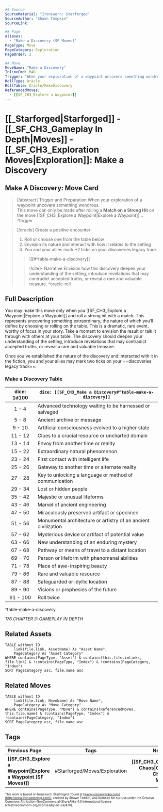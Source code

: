 ```yaml
---
## Source
SourceMaterial: "Ironsworn: Starforged"
SourceAuthor: "Shawn Tompkin"
SourceLink: 

## Page
aliases:
  - "Make a Discovery (SF Moves)"
PageType: Move
PageCategory: Exploration
PageOrder: 3

## Move
MoveName: "Make a Discovery"
InlineCmd: MAD
Trigger: "When your exploration of a waypoint uncovers something wondrous"
RollType: Oracle
RollTable: Oracle/MakeDiscovery
ReferencedMoves: 
  - [[SF_CH3_Explore a Waypoint]]
---
```

# [[_Starforged|Starforged]] - [[_SF_CH3_Gameplay In Depth|Moves]] - [[_SF_CH3_Exploration Moves|Exploration]]:  Make a Discovery
## Make A Discovery: Move Card
>[!abstract]  Trigger and Preparation
>When your exploration of a waypoint uncovers something wondrous.  
>This move can only be made after rolling a **Match on a Strong Hit** on the move [[SF_CH3_Explore a Waypoint|Explore a Waypoint]]... ^trigger

> [!oracle] Create a positive encounter
> 1. Roll or choose one from the table below
> 2. Envision its nature and interact with how it relates to the setting
> 3. You and your allies mark +2 ticks on your discoveries legacy track
> > ![[#^table-make-a-discovery]]
>
> >[!cite]- Narrative
> Envision how this discovery deepen your understanding of the setting, introduce revelations that may contradict accepted truths, or reveal a rare and valuable treasure. ^oracle-roll

## Full Description
You may make this move only when you [[SF_CH3_Explore a Waypoint|Explore a Waypoint]] and roll a strong hit with a match. This represents uncovering something extraordinary, the nature of which you’ll define by choosing or rolling on the table. This is a dramatic, rare event, worthy of focus in your story. Take a moment to envision the result or talk it through with others at your table. The discovery should deepen your understanding of the setting, introduce revelations that may contradict accepted truths, or reveal a rare and valuable treasure. 

Once you’ve established the nature of the discovery and interacted with it in the fiction, you and your allies may mark two ticks on your ==discoveries legacy track==.

### Make a Discovery Table
| dice: 1d100 | `dice: [[SF_CH3_Make a Discovery#^table-make-a-discovery]]` |
| :---: | --- |
| 1 - 4 | Advanced technology waiting to be harnessed or salvaged |
| 5 - 8 | Ancient archive or message |
| 9 - 10 | Artificial consciousness evolved to a higher state |
| 11 - 12 | Clues to a crucial resource or uncharted domain |
| 13 - 14 | Envoy from another time or reality |
| 15 - 22 | Extraordinary natural phenomenon |
| 23 - 24 | First contact with intelligent life |
| 25 - 26 | Gateway to another time or alternate reality |
| 27 - 28 | Key to unlocking a language or method of communication |
| 29 - 34 | Lost or hidden people |
| 35 - 42 | Majestic or unusual lifeforms |
| 43 - 46 | Marvel of ancient engineering |
| 47 - 50 | Miraculously preserved artifact or specimen |
| 51 - 56 | Monumental architecture or artistry of an ancient civilization |
| 57 - 62 | Mysterious device or artifact of potential value |
| 63 - 66 | New understanding of an enduring mystery |
| 67 - 68 | Pathway or means of travel to a distant location |
| 69 - 70 | Person or lifeform with phenomenal abilities |
| 71 - 78 | Place of awe-inspiring beauty |
| 79 - 86 | Rare and valuable resource |
| 87 - 88 | Safeguarded or idyllic location |
| 89 - 90 | Visions or prophesies of the future |
| 91 - 100 | Roll twice |
^table-make-a-discovery

*176 CHAPTER 3: GAMEPLAY IN DEPTH*

## Related Assets
```dataview
TABLE without ID
	link(file.link, AssetName) As "Asset Name",
	PageCategory As "Asset Category"
WHERE contains(PageType, "Asset") & contains(this.file.inlinks, file.link) & !contains(PageType, "Index") & !contains(PageCategory, "Index")
SORT PageCategory asc, file.name asc
```

## Related Moves
```dataview
TABLE without ID
	link(file.link, MoveName) As "Move Name",
	PageCategory As "Move Category"
WHERE contains(PageType, "Move") & contains(ReferencedMoves, this.file.name) & !contains(PageType, "Index") & !contains(PageCategory, "Index")
SORT PageCategory asc, file.name asc
```

## Tags
| Previous Page | Tags | Next Page |
|:--- |:---:| ---:|
| **[[SF_CH3_Explore a Waypoint\|Explore a Waypoint (SF Moves)]]** | #Starforged/Moves/Exploration | **[[SF_CH3_Confront Chaos\|Confront Chaos (SF Moves)]]** |

<font size=-2>This work is based on Ironsworn: Starforged (found at [www.ironswornrpg.com](http://www.ironswornrpg.com)), created by Shawn Tomkin, and licensed for our use under the Creative Commons Attribution-NonCommercial-ShareAlike 4.0 International license  (creativecommons.org/licenses/by-nc-sa/4.0/).</font>